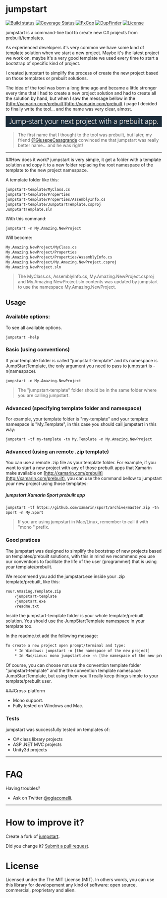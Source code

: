 jumpstart
===========

[![Build status](https://ci.appveyor.com/api/projects/status/00v2mfh13jolfyhd?svg=true)](https://ci.appveyor.com/project/giacomelli/jumpstart)
[![Coverage Status](https://coveralls.io/repos/giacomelli/jumpstart/badge.svg?branch=master&service=github)](https://coveralls.io/github/giacomelli/jumpstart?branch=master)
[![FxCop](http://badgessharp.apphb.com/badges/giacomelli/jumpstart/FxCop)](https://ci.appveyor.com/project/giacomelli/jumpstart/build/artifacts)
[![DupFinder](http://badgessharp.apphb.com/badges/giacomelli/jumpstart/DupFinder)](https://ci.appveyor.com/project/giacomelli/jumpstart/build/artifacts)
[![License](http://img.shields.io/:license-MIT-blue.svg)](https://raw.githubusercontent.com/giacomelli/jumpstart/master/LICENSE)

jumpstart is a command-line tool to create new C# projects from prebuilt/templates.

As experienced developers it's very common we have some kind of template solution when we start a new project. Maybe it's the latest project we work on, maybe it's a very good template we used every time to start a bootstrap of specific kind of project. 

I created jumpstart to simplify the process of create the new project based on those templates or prebuilt solutions.

The idea of the tool was born a long time ago and became a little stronger every time that I had to create a new project solution and had to create all the solution by hand, but when I saw the message bellow in the [http://xamarin.com/prebuilt](http://xamarin.com/prebuilt ) page I decided to finally write the tool... and the name was very clear, almost.

![](docs/images/Xamarin-jumpstart-message.png)

> The first name that I thought to the tool was prebuilt, but later, my friend [@GiusepeCasagrande](https://github.com/GiusepeCasagrande) convinced me that jumpstart was really better name... and he was right!

--------

##How does it work?
jumpstart is very simple, it get a folder with a template solution and copy it to a new folder replacing the root namespace of the template to the new project namespace. 

A template folder like this:
```shell
jumpstart-template/MyClass.cs
jumpstart-template/Properties
jumpstart-template/Properties/AssemblyInfo.cs
jumpstart-template/JumpStartTemplate.csproj
JumpStartTemplate.sln
```

With this command:
```shell
jumpstart -n My.Amazing.NewProject
```

Will become:
```shell
My.Amazing.NewProject/MyClass.cs
My.Amazing.NewProject/Properties
My.Amazing.NewProject/Properties/AssemblyInfo.cs
My.Amazing.NewProject/My.Amazing.NewProject.csproj
My.Amazing.NewProject.sln
```

> The MyClass.cs, AssemblyInfo.cs, My.Amazing.NewProject.csproj and My.Amazing.NewProject.sln contents was updated by jumpstart to use the namespace My.Amazing.NewProject.


## Usage
### Available options:
To see all available options.

```shell
jumpstart -help
```

### Basic (using conventions)
If your template folder is called "jumpstart-template" and its namespace is JumpStartTemplate, the only argument you need to pass to jumpstart is -n(namespace).

```shell
jumpstart -n My.Amazing.NewProject
```

> The "jumpstart-template" folder should be in the same folder where you are calling jumpstart.

### Advanced (specifying template folder and namespace)
For example, your template folder is "my-template" and your template namespace is "My.Template", in this case you should call jumpstart in this way:
```shell
jumpstart -tf my-template -tn My.Template -n My.Amazing.NewProject
```

### Advanced (using an remote .zip template)
You can use a remote .zip file as your template folder. For example, if you want to start a new project with any of those prebuilt apps that Xamarin make available on [http://xamarin.com/prebuilt](http://xamarin.com/prebuilt), you can use the command bellow to jumpstart your new project using those templates:

##### jumpstart Xamarin Sport prebuilt app
```shell
jumpstart -tf https://github.com/xamarin/sport/archive/master.zip -tn Sport -n My.Sport 
```

> If you are using jumpstart in Mac/Linux, remember to call it with "mono " prefix.

### Good pratices
The jumpstart was designed to simplify the bootstrap of new projects based on templates/prebuilt solutions, with this in mind we recommend you use our conventions to facilitate the life of the user (programmer) that is using your template/prebuilt.

We recommend you add the jumpstart.exe inside your .zip template/prebuilt, like this:

```shell
Your.Amazing.Template.zip
	/jumpstart-template
	/jumpstart.exe
	/readme.txt
```	

Inside the jumpstart-template folder is your whole template/prebuilt solution. You should use the JumpStartTemplate namespace in your template too.

In the readme.txt add the following message:

```txt
To create a new project open prompt/terminal and type:
	* In Windows: jumpstart -n [the namespace of the new project]
 	* In Mac/Linux: mono jumpstart.exe -n [the namespace of the new project] 
```

Of course, you can choose not use the convention template folder "jumpstart-template" and the the convention template namespace JumpStartTemplate, but using them you'll really keep things simple to your template/prebuilt user.


###Cross-platform
- Mono support.
- Fully tested on Windows and Mac.

### Tests 
jumpstart was successfully tested on templates of:

- C# class library projects
- ASP .NET MVC projects 
- Unity3d projects

--------

FAQ
======

Having troubles? 

- Ask on Twitter [@ogiacomelli](http://twitter.com/ogiacomelli).
 
 --------

How to improve it?
======

Create a fork of [jumpstart](https://github.com/giacomelli/jumpstart/fork). 

Did you change it? [Submit a pull request](https://github.com/giacomelli/jumpstart/pull/new/master).


License
======
Licensed under the The MIT License (MIT).
In others words, you can use this library for developement any kind of software: open source, commercial, proprietary and alien.